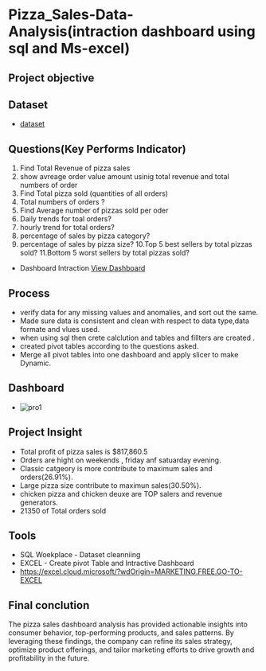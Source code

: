 # Pizza_Sales-Data-Analysis(intraction dashboard using sql and Ms-excel)


## Project objective



## Dataset
- <a href="https://github.com/12ssind/Pro-Data-Analysis-Dashboards/blob/main/1000.xlsx">dataset</a>

## Questions(Key Performs Indicator)

1. Find Total Revenue of pizza sales  
2. show avreage order value amount usinig total revenue and total numbers of order 
3. Find Total pizza sold (quantities of all orders)
4. Total numbers of orders ?
5. Find Average number of pizzas sold per oder
6. Daily trends for toal orders?
7. hourly trend for total orders?
8. percentage of sales by pizza category?
9. percentage of sales by pizza size?
10.Top 5 best sellers by total pizzas sold?
11.Bottom 5 worst sellers by total pizzas sold?
- Dashboard Intraction <a href="https://github.com/12ssind/Pro-Data-Analysis-Dashboards/blob/main/pro1.png"> View Dashboard</a>   

## Process  

- verify data for any missing values and anomalies, and sort out the same.
- Made sure data is consistent and clean with respect to data type,data formate and vlues used.
- when using sql then crete calclution and tables and fillters are created .
- created pivot tables according to the questions asked.
- Merge all pivot tables into one dashboard and apply slicer to make Dynamic.

## Dashboard
- ![pro1](https://github.com/user-attachments/assets/c18e3a37-23f8-4a36-bc8a-e6246ec1b68a)


## Project Insight
* Total profit of pizza sales is $817,860.5
* Orders are hight on weekends , friday anf satuarday evening.
* Classic catgeory is more contribute to maximum sales and orders(26.91%).
* Large pizza size contribute to maximun sales(30.50%).
* chicken pizza and chicken deuxe are TOP salers and revenue generators.
* 21350 of Total orders sold

## Tools 
  - SQL Woekplace - Dataset cleanniing
  - EXCEL -  Create pivot Table and Intractive Dashboard
  - https://excel.cloud.microsoft/?wdOrigin=MARKETING.FREE.GO-TO-EXCEL
 
## Final conclution
 The pizza sales dashboard analysis has provided actionable insights into consumer behavior, 
 top-performing products, and sales patterns. By leveraging these findings, the company can refine its sales strategy,
 optimize product offerings, and tailor marketing efforts to drive growth and profitability in the future.
